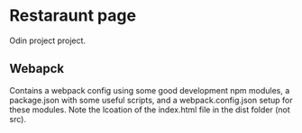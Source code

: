 # Restaraunt page
Odin project project.

## Webapck
Contains a webpack config using some good development npm modules, a package.json with some useful scripts, and a webpack.config.json setup for these modules. Note the lcoation of the index.html file in the dist folder (not src).  


